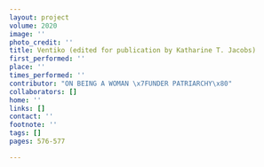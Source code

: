 ```yaml
---
layout: project
volume: 2020
image: ''
photo_credit: ''
title: Ventiko (edited for publication by Katharine T. Jacobs)
first_performed: ''
place: ''
times_performed: ''
contributor: "ON BEING A WOMAN \x7FUNDER PATRIARCHY\x80"
collaborators: []
home: ''
links: []
contact: ''
footnote: ''
tags: []
pages: 576-577

---
```




